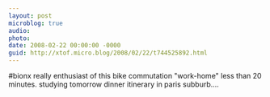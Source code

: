 ```yaml
---
layout: post
microblog: true
audio: 
photo: 
date: 2008-02-22 00:00:00 -0000
guid: http://xtof.micro.blog/2008/02/22/t744525892.html
---
```

#bionx really enthusiast of this bike commutation "work-home" less than 20 minutes. studying tomorrow dinner itinerary in paris subburb....
